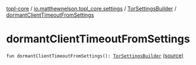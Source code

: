 [topl-core](../../index.md) / [io.matthewnelson.topl_core.settings](../index.md) / [TorSettingsBuilder](index.md) / [dormantClientTimeoutFromSettings](./dormant-client-timeout-from-settings.md)

# dormantClientTimeoutFromSettings

`fun dormantClientTimeoutFromSettings(): `[`TorSettingsBuilder`](index.md) [(source)](https://github.com/05nelsonm/TorOnionProxyLibrary-Android/blob/master/topl-core/src/main/java/io/matthewnelson/topl_core/settings/TorSettingsBuilder.kt#L331)